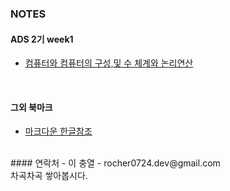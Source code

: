 ﻿


### NOTES

#### ADS 2기  week1
 - [컴퓨터와 컴퓨터의 구성,및 수 체계와 논리연산]

<br/>

#### 그외 북마크
 - [마크다운 한글참조]



  
  

<br/>
#### 연락처
 - 이 충열
 - rocher0724.dev@gmail.com
<br/>  
차곡차곡 쌓아봅시다.



[컴퓨터와 컴퓨터의 구성,및 수 체계와 논리연산]: <https://github.com/Rocher0724/FC_ADS_LEECHOONGYUL/blob/master/class/170110.pdf>

[마크다운 한글참조]: <https://www.evernote.com/shard/s3/sh/128acb97-d3c5-4eda-aa1b-c71ecd2f3a15/54a14ebd5d4ce7507bf78e5af640d0e9>
